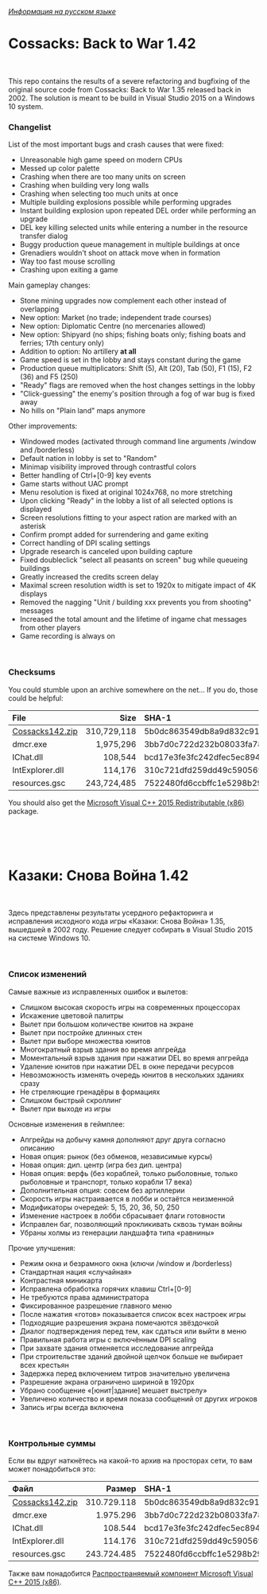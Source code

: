 *[Информация на русском языке](#rus)*

# Cossacks: Back to War 1.42

<br/>

This repo contains the results of a severe refactoring and bugfixing of the original source code from Cossacks: Back to War 1.35 released back in 2002. The solution is meant to be build in Visual Studio 2015 on a Windows 10 system.

### Changelist
List of the most important bugs and crash causes that were fixed:
  * Unreasonable high game speed on modern CPUs
  * Messed up color palette 
  * Crashing when there are too many units on screen
  * Crashing when building very long walls
  * Crashing when selecting too much units at once
  * Multiple building explosions possible while performing upgrades
  * Instant building explosion upon repeated DEL order while performing an upgrade
  * DEL key killing selected units while entering a number in the resource transfer dialog
  * Buggy production queue management in multiple buildings at once
  * Grenadiers wouldn't shoot on attack move when in formation
  * Way too fast mouse scrolling
  * Crashing upon exiting a game
 
Main gameplay changes:
  * Stone mining upgrades now complement each other instead of overlapping
  * New option: Market (no trade; independent trade courses)
  * New option: Diplomatic Centre (no mercenaries allowed)
  * New option: Shipyard (no ships; fishing boats only; fishing boats and ferries; 17th century only)
  * Addition to option: No artillery **at all**
  * Game speed is set in the lobby and stays constant during the game
  * Production queue multiplicators: Shift (5), Alt (20), Tab (50), F1 (15), F2 (36) and F5 (250)
  * "Ready" flags are removed when the host changes settings in the lobby
  * "Click-guessing" the enemy's position through a fog of war bug is fixed away
  * No hills on "Plain land" maps anymore

Other improvements:
  * Windowed modes (activated through command line arguments /window and /borderless)
  * Default nation in lobby is set to "Random"
  * Minimap visibility improved through contrastful colors
  * Better handling of Ctrl+[0-9] key events
  * Game starts without UAC prompt
  * Menu resolution is fixed at original 1024x768, no more stretching
  * Upon clicking "Ready" in the lobby a list of all selected options is displayed
  * Screen resolutions fitting to your aspect ration are marked with an asterisk
  * Confirm prompt added for surrendering and game exiting
  * Correct handling of DPI scaling settings
  * Upgrade research is canceled upon building capture
  * Fixed doubleclick "select all peasants on screen" bug while queueing buildings
  * Greatly increased the credits screen delay
  * Maximal screen resolution width is set to 1920x to mitigate impact of 4K displays
  * Removed the nagging "Unit / building xxx prevents you from shooting" messages
  * Increased the total amount and the lifetime of ingame chat messages from other players
  * Game recording is always on

<br/>

### Checksums
You could stumble upon an archive somewhere on the net… If you do, those could be helpful:

File|Size|SHA-1
:-|-:|:-
[Cossacks142.zip](https://github.com/ereb-thanatos/cossacks-revamp-2017/releases/download/1.42/Cossacks142.zip)|310,729,118|5b0dc863549db8a9d832c915dbc0d240681e82f3
dmcr.exe|1,975,296|3bb7d0c722d232b08033fa78ad5d4aefe3fc8900
IChat.dll|108,544|bcd17e3fe3fc242dfec5ec89497ba5863fe40729
IntExplorer.dll|114,176|310c721dfd259dd49c5905694981e9ebd78aa43c
resources.gsc|243,724,485|7522480fd6ccbffc1e5298b29fb7b12b5a54d9a0

You should also get the [Microsoft Visual C++ 2015 Redistributable (x86)](https://www.microsoft.com/en-us/download/details.aspx?id=53587) package.

<br/>
<br/>
<br/>

<a name="rus"></a>
# Казаки: Снова Война 1.42

<br/>

Здесь представлены результаты усердного рефакторинга и исправления исходного кода игры «Казаки: Снова Война» 1.35, вышедшей в 2002 году. Решение следует собирать в Visual Studio 2015 на системе Windows 10.

<br/>

### Список изменений
Самые важные из исправленных ошибок и вылетов:
  * Слишком высокая скорость игры на современных процессорах
  * Искажение цветовой палитры
  * Вылет при большом количестве юнитов на экране
  * Вылет при постройке длинных стен
  * Вылет при выборе множества юнитов
  * Многократный взрыв здания во время апгрейда
  * Моментальный взрыв здания при нажатии DEL во время апгрейда
  * Удаление юнитов при нажатии DEL в окне передачи ресурсов
  * Невозможность изменять очередь юнитов в нескольких зданиях сразу
  * Не стреляющие гренадёры в формациях
  * Слишком быстрый скроллинг
  * Вылет при выходе из игры
 
Основные изменения в геймплее:
  * Апгрейды на добычу камня дополняют друг друга согласно описанию
  * Новая опция: рынок (без обменов, независимые курсы)
  * Новая опция: дип. центр (игра без дип. центра)
  * Новая опция: верфь (без кораблей, только рыболовные, только рыболовные и транспорт, только корабли 17 века)
  * Дополнительная опция: совсем без артиллерии
  * Скорость игры настраивается в лобби и остаётся неизменной
  * Модификаторы очередей: 5, 15, 20, 36, 50, 250
  * Изменение настроек в лобби сбрасывает флаги готовности
  * Исправлен баг, позволяющий прокликивать сквозь туман войны
  * Убраны холмы из генерации ландшафта типа «равнины»

Прочие улучшения:
  * Режим окна и безрамного окна (ключи /window и /borderless)
  * Стандартная нация «случайная»
  * Контрастная миникарта
  * Исправлена обработка горячих клавиш Ctrl+[0-9]
  * Не требуются права администратора
  * Фиксированное разрешение главного меню
  * После нажатия «готов» показывается список всех настроек игры
  * Подходящие разрешения экрана помечаются звёздочкой
  * Диалог подтверждения перед тем, как сдаться или выйти в меню
  * Правильная работа игры с включённым DPI scaling
  * При захвате здания отменяется исследование апгрейда
  * При строительстве зданий двойной щелчок больше не выбирает всех крестьян
  * Задержка перед включением титров значительно увеличена
  * Разрешение экрана ограничено шириной в 1920px
  * Убрано сообщение «[юнит|здание] мешает выстрелу»
  * Увеличено количество и время показа сообщений от других игроков
  * Запись игры всегда включена

<br/>

### Контрольные суммы
Если вы вдруг наткнётесь на какой-то архив на просторах сети, то вам может понадобиться это:

Файл|Размер|SHA-1
:-|-:|:-
[Cossacks142.zip](https://github.com/ereb-thanatos/cossacks-revamp-2017/releases/download/1.42/Cossacks142.zip)|310.729.118|5b0dc863549db8a9d832c915dbc0d240681e82f3
dmcr.exe|1.975.296|3bb7d0c722d232b08033fa78ad5d4aefe3fc8900
IChat.dll|108.544|bcd17e3fe3fc242dfec5ec89497ba5863fe40729
IntExplorer.dll|114.176|310c721dfd259dd49c5905694981e9ebd78aa43c
resources.gsc|243.724.485|7522480fd6ccbffc1e5298b29fb7b12b5a54d9a0

Также вам понадобится [Распространяемый компонент Microsoft Visual C++ 2015 (x86)](https://www.microsoft.com/ru-ru/download/details.aspx?id=53587).

